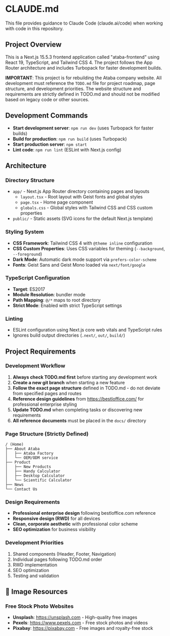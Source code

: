 # CLAUDE.md

This file provides guidance to Claude Code (claude.ai/code) when working with code in this repository.

## Project Overview

This is a Next.js 15.5.3 frontend application called "ataba-frontend" using React 19, TypeScript, and Tailwind CSS 4. The project follows the App Router architecture and includes Turbopack for faster development builds.

**IMPORTANT**: This project is for rebuilding the Ataba company website. All development must reference the `TODO.md` file for project roadmap, page structure, and development priorities. The website structure and requirements are strictly defined in TODO.md and should not be modified based on legacy code or other sources.

## Development Commands

- **Start development server**: `npm run dev` (uses Turbopack for faster builds)
- **Build for production**: `npm run build` (uses Turbopack)
- **Start production server**: `npm start`
- **Lint code**: `npm run lint` (ESLint with Next.js config)

## Architecture

### Directory Structure
- `app/` - Next.js App Router directory containing pages and layouts
  - `layout.tsx` - Root layout with Geist fonts and global styles
  - `page.tsx` - Home page component
  - `globals.css` - Global styles with Tailwind CSS and CSS custom properties
- `public/` - Static assets (SVG icons for the default Next.js template)

### Styling System
- **CSS Framework**: Tailwind CSS 4 with `@theme inline` configuration
- **CSS Custom Properties**: Uses CSS variables for theming (`--background`, `--foreground`)
- **Dark Mode**: Automatic dark mode support via `prefers-color-scheme`
- **Fonts**: Geist Sans and Geist Mono loaded via `next/font/google`

### TypeScript Configuration
- **Target**: ES2017
- **Module Resolution**: bundler mode
- **Path Mapping**: `@/*` maps to root directory
- **Strict Mode**: Enabled with strict TypeScript settings

### Linting
- ESLint configuration using Next.js core web vitals and TypeScript rules
- Ignores build output directories (`.next/`, `out/`, `build/`)

## Project Requirements

### Development Workflow
1. **Always check TODO.md first** before starting any development work
2. **Create a new git branch** when starting a new feature
3. **Follow the exact page structure** defined in TODO.md - do not deviate from specified pages and routes
4. **Reference design guidelines** from https://bestloffice.com/ for professional enterprise styling
5. **Update TODO.md** when completing tasks or discovering new requirements
6. **All reference documents** must be placed in the `docs/` directory

### Page Structure (Strictly Defined)
```
/ (Home)
├── About Ataba
│   ├── Ataba Factory
│   └── OEM/ODM service
├── Product
│   ├── New Products
│   ├── Handy Calculator
│   ├── Desktop Calculator
│   └── Scientific Calculator
├── News
└── Contact Us
```

### Design Requirements
- **Professional enterprise design** following bestloffice.com reference
- **Responsive design (RWD)** for all devices
- **Clean, corporate aesthetic** with professional color scheme
- **SEO optimization** for business visibility

### Development Priorities
1. Shared components (Header, Footer, Navigation)
2. Individual pages following TODO.md order
3. RWD implementation
4. SEO optimization
5. Testing and validation

## 📸 Image Resources

### Free Stock Photo Websites
- **Unsplash**: https://unsplash.com - High-quality free images
- **Pexels**: https://www.pexels.com - Free stock photos and videos
- **Pixabay**: https://pixabay.com - Free images and royalty-free stock